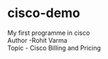 # cisco-demo
My first programme in cisco
<br>
Author -Rohit Varma
<br>
Topic - Cisco Billing and Pricing
